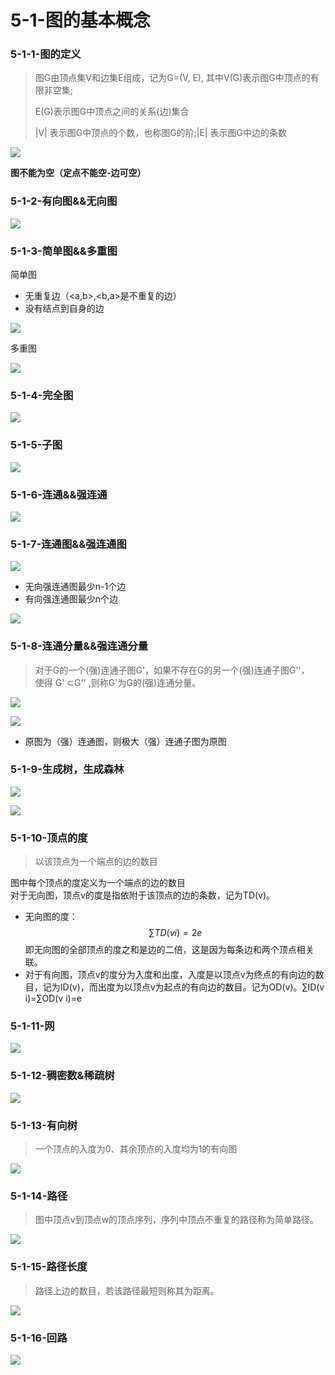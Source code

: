# 5-1-图的基本概念

### 5-1-1-图的定义

> 图G由顶点集V和边集E组成，记为G=\(V, E\), 其中V\(G\)表示图G中顶点的有限非空集;
>
> E\(G\)表示图G中顶点之间的关系\(边\)集合
>
> \|V\| 表示图G中顶点的个数，也称图G的阶;\|E\| 表示图G中边的条数

![](../../.gitbook/assets/image%20%2831%29.png)

 **图不能为空（定点不能空-边可空）**

### **5-1-2-有向图&&无向图**

![](../../.gitbook/assets/image%20%28248%29.png)

### 5-1-3-简单图&&多重图

简单图

* 无重复边（&lt;a,b&gt;,&lt;b,a&gt;是不重复的边）
* 没有结点到自身的边

![](../../.gitbook/assets/image%20%2860%29.png)



多重图

![](../../.gitbook/assets/image%20%28215%29.png)



### 5-1-4-完全图

![](../../.gitbook/assets/image%20%28202%29.png)



### 5-1-5-子图

![](../../.gitbook/assets/image%20%2823%29.png)

### 5-1-6-连通&&强连通

![](../../.gitbook/assets/image%20%28253%29.png)

### 5-1-7-连通图&&强连通图

![](../../.gitbook/assets/image%20%28120%29.png)



* 无向强连通图最少n-1个边
* 有向强连通图最少n个边

![](../../.gitbook/assets/image%20%28197%29.png)

### 5-1-8-连通分量&&强连通分量

> 对于G的一个\(强\)连通子图G'，如果不存在G的另一个\(强\)连通子图G''，  
>  使得 G' ⊂G'' ,则称G'为G的\(强\)连通分量。

![](../../.gitbook/assets/image%20%2886%29.png)

![](../../.gitbook/assets/image%20%28260%29.png)

* 原图为（强）连通图，则极大（强）连通子图为原图

### 5-1-9-生成树，生成森林

![](../../.gitbook/assets/image%20%28176%29.png)

![](../../.gitbook/assets/image%20%28157%29.png)



### 5-1-10-顶点的度

> 以该顶点为一个端点的边的数目

图中每个顶点的度定义为一个端点的边的数目  
对于无向图，顶点v的度是指依附于该顶点的边的条数，记为TD\(v\)。

* 无向图的度： $$∑TD(v i)=2e$$ 即无向图的全部顶点的度之和是边的二倍，这是因为每条边和两个顶点相关联。
* 对于有向图，顶点v的度分为入度和出度，入度是以顶点v为终点的有向边的数目，记为ID\(v\)，而出度为以顶点v为起点的有向边的数目。记为OD\(v\)。∑ID\(v i\)=∑OD\(v i\)=e

### 5-1-11-网

![](../../.gitbook/assets/image%20%28117%29.png)

### 5-1-12-稠密数&稀疏树

![](../../.gitbook/assets/image%20%2881%29.png)



### 5-1-13-有向树

> 一个顶点的入度为0、其余顶点的入度均为1的有向图



![](../../.gitbook/assets/image%20%2843%29.png)

### 5-1-14-路径

> 图中顶点v到顶点w的顶点序列，序列中顶点不重复的路径称为简单路径。

![](../../.gitbook/assets/image%20%28152%29.png)

### 5-1-15-路径长度

> 路径上边的数目，若该路径最短则称其为距离。

![](../../.gitbook/assets/image%20%2854%29.png)

### 5-1-16-回路

![](../../.gitbook/assets/image%20%28178%29.png)

